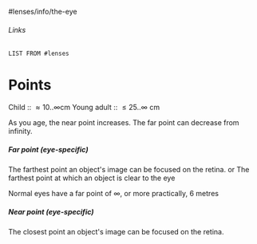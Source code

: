 #lenses/info/the-eye
###### Links
```dataview
LIST FROM #lenses
``` 
# Points
Child :: $\approx 10..\infty$cm
Young adult :: $\leq 25..\infty$ cm

As you age, the near point increases. 
The far point can decrease from infinity.
##### Far point (eye-specific)
The farthest point an object's image can be focused on the retina.
or
The farthest point at which an object is clear to the eye

Normal eyes have a far point of $\infty$, or more practically, $6$ metres

##### Near point (eye-specific)
The closest point an object's image can be focused on the retina.